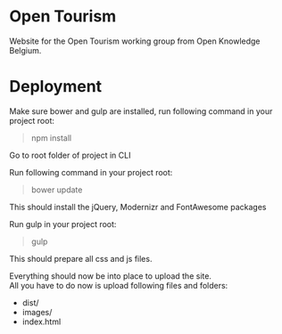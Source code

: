# Open Tourism

Website for the Open Tourism working group from Open Knowledge Belgium.

# Deployment

Make sure bower and gulp are installed, run following command in your project root:

> npm install

Go to root folder of project in CLI

Run following command in your project root:

> bower update

This should install the jQuery, Modernizr and FontAwesome packages

Run gulp in your project root:

> gulp

This should prepare all css and js files.

Everything should now be into place to upload the site.  
All you have to do now is upload following files and folders:

- dist/
- images/
- index.html